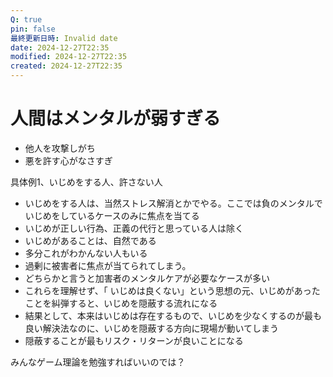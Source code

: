 ```yaml
---
Q: true
pin: false
最終更新日時: Invalid date
date: 2024-12-27T22:35
modified: 2024-12-27T22:35
created: 2024-12-27T22:35
---
```

# 人間はメンタルが弱すぎる

- 他人を攻撃しがち
- 悪を許す心がなさすぎ

具体例1、いじめをする人、許さない人

- いじめをする人は、当然ストレス解消とかでやる。ここでは負のメンタルでいじめをしているケースのみに焦点を当てる  
- いじめが正しい行為、正義の代行と思っている人は除く  
- いじめがあることは、自然である  
- 多分これがわかんない人もいる  
- 過剰に被害者に焦点が当てられてしまう。  
- どちらかと言うと加害者のメンタルケアが必要なケースが多い  
- これらを理解せず、「 いじめは良くない」という思想の元、いじめがあったことを糾弾すると、いじめを隠蔽する流れになる  
- 結果として、本来はいじめは存在するもので、いじめを少なくするのが最も良い解決法なのに、いじめを隠蔽する方向に現場が動いてしまう  
- 隠蔽することが最もリスク・リターンが良いことになる  

みんなゲーム理論を勉強すればいいのでは？